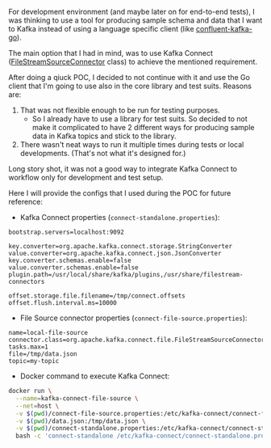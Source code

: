 For development environment (and maybe later on for end-to-end tests),
I was thinking to use a tool for producing sample schema and
data that I want to Kafka instead of using a language
specific client (like [confluent-kafka-go](https://github.com/confluentinc/confluent-kafka-go)).

The main option that I had in mind, was to use Kafka Connect
([FileStreamSourceConnector](https://docs.confluent.io/platform/current/connect/filestream_connector.html) class)
to achieve the mentioned requirement.

After doing a qiuck POC, I decided to not continue with it and
use the Go client that I'm going to use also in the core
library and test suits. Reasons are:

1. That was not flexible enough to be run for testing purposes.
   * So I already have to use a library for test suits. So decided
   to not make it complicated to have 2 different ways for producing
   sample data in Kafka topics and stick to the library.
2. There wasn't neat ways to run it multiple times during tests
or local developments. (That's not what it's designed for.)

Long story shot, it was not a good way to integrate Kafka
Connect to workflow only for development and test setup.

Here I will provide the configs that I used during the POC for
future reference:

* Kafka Connect properties (`connect-standalone.properties`):
```properties
bootstrap.servers=localhost:9092

key.converter=org.apache.kafka.connect.storage.StringConverter
value.converter=org.apache.kafka.connect.json.JsonConverter
key.converter.schemas.enable=false
value.converter.schemas.enable=false
plugin.path=/usr/local/share/kafka/plugins,/usr/share/filestream-connectors

offset.storage.file.filename=/tmp/connect.offsets
offset.flush.interval.ms=10000
```

* File Source connector properties (`connect-file-source.properties`):
```properties
name=local-file-source
connector.class=org.apache.kafka.connect.file.FileStreamSourceConnector
tasks.max=1
file=/tmp/data.json
topic=my-topic
```

* Docker command to execute Kafka Connect:
```sh
docker run \
  --name=kafka-connect-file-source \
  --net=host \
  -v $(pwd)/connect-file-source.properties:/etc/kafka-connect/connect-file-source.properties \
  -v $(pwd)/data.json:/tmp/data.json \
  -v $(pwd)/connect-standalone.properties:/etc/kafka-connect/connect-standalone.properties confluentinc/cp-kafka-connect:latest \
  bash -c 'connect-standalone /etc/kafka-connect/connect-standalone.properties /etc/kafka-connect/connect-file-source.properties'
```